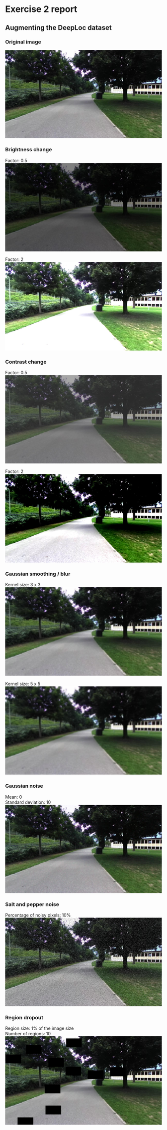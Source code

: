 # Exercise 2 report

## Augmenting the DeepLoc dataset

### Original image
![](Image0.jpeg)

### Brightness change
Factor: 0.5
![](Image1.jpeg)

Factor: 2
![](Image2.jpeg)

### Contrast change
Factor: 0.5
![](Image3.jpeg)

Factor: 2
![](Image4.jpeg)

### Gaussian smoothing / blur
Kernel size: 3 x 3
![](Image5.jpeg)

Kernel size: 5 x 5
![](Image6.jpeg)

### Gaussian noise
Mean: 0 <br/>
Standard deviation: 10
![](Image7.jpeg)

### Salt and pepper noise
Percentage of noisy pixels: 10%
![](Image8.jpeg)

### Region dropout
Region size: 1% of the image size <br/>
Number of regions: 10
![](Image9.jpeg)

